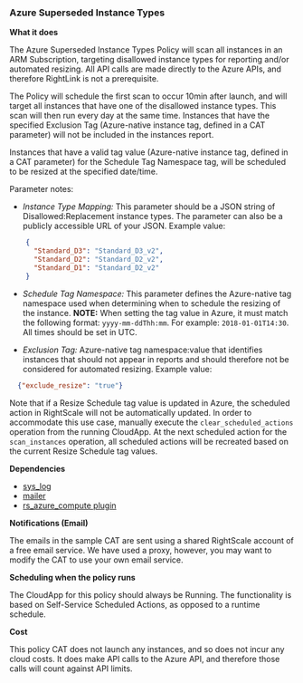### Azure Superseded Instance Types

**What it does**

The Azure Superseded Instance Types Policy will scan all instances in an ARM Subscription, targeting disallowed instance types for reporting and/or automated resizing.  All API calls are made directly to the Azure APIs, and therefore RightLink is not a prerequisite.

The Policy will schedule the first scan to occur 10min after launch, and will target all instances that have one of the disallowed instance types.  This scan will then run every day at the same time. Instances that have the specified Exclusion Tag (Azure-native instance tag, defined in a CAT parameter) will not be included in the instances report.

Instances that have a valid tag value (Azure-native instance tag, defined in a CAT parameter) for the Schedule Tag Namespace tag, will be scheduled to be resized at the specified date/time.

Parameter notes:

- *Instance Type Mapping:* This parameter should be a JSON string of Disallowed:Replacement instance types.  The parameter can also be a publicly accessible URL of your JSON.  Example value:
```json
    {
      "Standard_D3": "Standard_D3_v2",
      "Standard_D2": "Standard_D2_v2",
      "Standard_D1": "Standard_D2_v2"
    }
```

- *Schedule Tag Namespace:* This parameter defines the Azure-native tag namespace used when determining when to schedule the resizing of the instance. **NOTE:** When setting the tag value in Azure, it must match the following format: `yyyy-mm-ddThh:mm`.  For example: `2018-01-01T14:30`.  All times should be set in UTC.

- *Exclusion Tag:* Azure-native tag namespace:value that identifies instances that should not appear in reports and should therefore not be considered for automated resizing. Example value:
```json
  {"exclude_resize": "true"}
```

Note that if a Resize Schedule tag value is updated in Azure, the scheduled action in RightScale will not be automatically updated.  In order to accommodate this use case, manually execute the `clear_scheduled_actions` operation from the running CloudApp. At the next scheduled action for the `scan_instances` operation, all scheduled actions will be recreated based on the current Resize Schedule tag values.


**Dependencies**
  - [sys_log](https://github.com/rightscale/rightscale-plugins/blob/master/libraries/sys_log.rb)
  - [mailer](https://github.com/rightscale/policies/blob/master/libraries/mailer.rb)
  - [rs_azure_compute plugin](https://github.com/rightscale/rightscale-plugins/blob/master/azure/rs_azure_compute/azure_compute_plugin.rb)

**Notifications (Email)**

The emails in the sample CAT are sent using a shared RightScale account of a free email service. We have used a proxy, however, you may want to modify the CAT to use your own email service.

**Scheduling when the policy runs**

The CloudApp for this policy should always be Running.  The functionality is based on Self-Service Scheduled Actions, as opposed to a runtime schedule.

**Cost**

This policy CAT does not launch any instances, and so does not incur any cloud costs.  It does make API calls to the Azure API, and therefore those calls will count against API limits.
